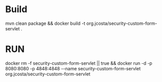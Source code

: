 # Build
mvn clean package && docker build -t org.jcosta/security-custom-form-servlet .

# RUN

docker rm -f security-custom-form-servlet || true && docker run -d -p 8080:8080 -p 4848:4848 --name security-custom-form-servlet org.jcosta/security-custom-form-servlet 